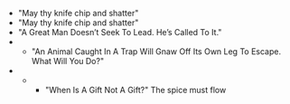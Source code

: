 * "May thy knife chip and shatter"
* "May thy knife chip and shatter"
* "A Great Man Doesn’t Seek To Lead. He’s Called To It."
* * "An Animal Caught In A Trap Will Gnaw Off Its Own Leg To Escape. What Will You Do?"
* * * "When Is A Gift Not A Gift?"
The spice must flow
